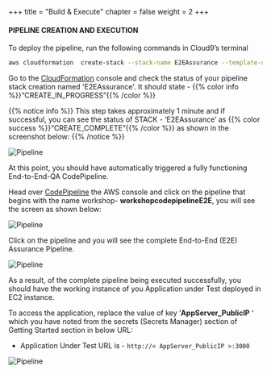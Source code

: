 +++
title = "Build & Execute"
chapter = false
weight = 2
+++


#### PIPELINE CREATION AND EXECUTION

To deploy the pipeline, run the following commands in Cloud9’s terminal

```bash text
aws cloudformation  create-stack --stack-name E2EAssurance --template-url https://aws-wrkshp-artifacts.s3-eu-west-1.amazonaws.com/awsworkshop_infrastructure_artefacts/awsworkshop_e2e_assurance.json --capabilities CAPABILITY_NAMED_IAM
```



Go to the [CloudFormation](https://console.aws.amazon.com/cloudformation/home) console and check the status of your pipeline stack creation named 'E2EAssurance'. It should state - {{% color info %}}“CREATE_IN_PROGRESS”{{% /color %}}


{{% notice info %}}
This step takes approximately 1 minute and if successful, you can see the status of STACK - ‘E2EAssurance’ as {{% color success %}}“CREATE_COMPLETE”{{% /color %}} as shown in the screenshot below: 
{{% /notice %}}



![Pipeline](/images/module5/module-5-1.png)

At this point, you should have automatically triggered a fully functioning End-to-End-QA CodePipeline.


Head over [CodePipeline](https://console.aws.amazon.com/codesuite/codepipeline/home) the AWS console and click on the pipeline that begins with the name workshop- **workshopcodepipelineE2E**, you will see the screen as shown below: 



![Pipeline](/images/module5/module-5-2.png)

Click on the pipeline and you will see the complete End-to-End (E2E) Assurance Pipeline. 

![Pipeline](/images/module5/build-3.png)

As a result, of the complete pipeline being executed successfully, you should have the working instance of you Application under Test deployed in EC2 instance.

To access the application, replace the value of key ‘**AppServer_PublicIP** ‘ which you have noted from the secrets (Secrets Manager) section of Getting Started section in below URL:

- Application Under Test URL is  -  `http://< AppServer_PublicIP >:3000`


![Pipeline](/images/module5/module-5-4.png)